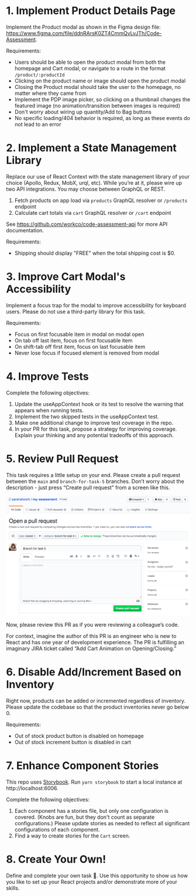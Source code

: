 # 1. Implement Product Details Page

Implement the Product modal as shown in the Figma design file: https://www.figma.com/file/ddnRArsK0ZT4CmmQvLvJTh/Code-Assessment.

Requirements:

- Users should be able to open the product modal from both the homepage and Cart modal, or navigate to a route in the format `/product/:productId`
- Clicking on the product name or image should open the product modal
- Closing the Product modal should take the user to the homepage, no matter where they came from
- Implement the PDP image picker, so clicking on a thumbnail changes the featured image (no animation/transition between images is required)
- Don't worry about wiring up quantity/Add to Bag buttons
- No specific loading/404 behavior is required, as long as these events do not lead to an error

# 2. Implement a State Management Library

Replace our use of React Context with the state management library of your choice (Apollo, Redux, MobX, urql, etc). While you’re at it, please wire up two API integrations. You may choose between GraphQL or REST.

1. Fetch products on app load via `products` GraphQL resolver or `/products` endpoint
2. Calculate cart totals via `cart` GraphQL resolver or `/cart` endpoint

See https://github.com/workco/code-assessment-api for more API documentation.

Requirements:

- Shipping should display "FREE" when the total shipping cost is $0.

# 3. Improve Cart Modal's Accessibility

Implement a focus trap for the modal to improve accessibility for keyboard users. Please do not use a third-party library for this task.

Requirements:

- Focus on first focusable item in modal on modal open
- On tab off last item, focus on first focusable item
- On shift-tab off first item, focus on last focusable item
- Never lose focus if focused element is removed from modal

# 4. Improve Tests

Complete the following objectives:

1. Update the useAppContext hook or its test to resolve the warning that appears when running tests.
2. Implement the two skipped tests in the useAppContext test.
3. Make one additional change to improve test coverage in the repo.
4. In your PR for this task, propose a strategy for improving coverage. Explain your thinking and any potential tradeoffs of this approach.

# 5. Review Pull Request

This task requires a little setup on your end. Please create a pull request between the `main` and `branch-for-task-5` branches. Don’t worry about the description - just press “Create pull request” from a screen like this.

![Open PR](./pr-task.png)

Now, please review this PR as if you were reviewing a colleague’s code.

For context, imagine the author of this PR is an engineer who is new to React and has one year of development experience. The PR is fulfilling an imaginary JIRA ticket called “Add Cart Animation on Opening/Closing.”

# 6. Disable Add/Increment Based on Inventory

Right now, products can be added or incremented regardless of inventory. Please update the codebase so that the product inventories never go below 0.

Requirements:

- Out of stock product button is disabled on homepage
- Out of stock increment button is disabled in cart

# 7. Enhance Component Stories

This repo uses [Storybook](https://storybook.js.org/). Run `yarn storybook` to start a local instance at http://localhost:6006.

Complete the following objectives:

1. Each component has a stories file, but only one configuration is covered. (Knobs are fun, but they don't count as separate configurations.) Please update stories as needed to reflect all significant configurations of each component.
2. Find a way to create stories for the `Cart` screen.

# 8. Create Your Own!

Define and complete your own task 💪. Use this opportunity to show us how you like to set up your React projects and/or demonstrate more of your skills.
